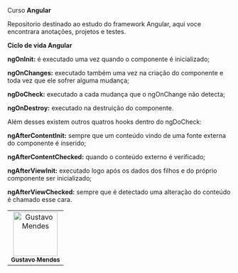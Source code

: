 <p>
  Curso <strong> Angular </strong>
</p>

Repositorio destinado ao estudo do framework Angular, aqui voce encontrara anotações, projetos e testes.

**Ciclo de vida Angular**

<strong>ngOnInit:</strong> é executado uma vez quando o componente é inicializado;

<strong>ngOnChanges:</strong> executado também uma vez na criação do componente e toda vez que ele sofrer alguma mudança;

<strong>ngDoCheck:</strong> executado a cada mudança que o ngOnChange não detecta;

<strong>ngOnDestroy:</strong> executado na destruição do componente.

Além desses existem outros quatros hooks dentro do ngDoCheck:

<strong>ngAfterContentInit:</strong> sempre que um conteúdo vindo de uma fonte externa do componente é inserido;

<strong>ngAfterContentChecked:</strong> quando o conteúdo externo é verificado;

<strong>ngAfterViewInit:</strong> executado logo após os dados dos filhos e do próprio componente ser inicializado;

<strong>ngAfterViewChecked:</strong> sempre que é detectado uma alteração do conteúdo é chamado esse cara.

<table>
  <tr>
    <td align="center">
      <a href="https://www.linkedin.com/in/gustavo-mendes-00661318b/">
        <img src="https://avatars.githubusercontent.com/u/71361227?v=4" width="100px;" alt="Gustavo Mendes"/><br>
        <sub>
          <b>Gustavo Mendes</b>
        </sub>
      </a>
    </td>
  </tr>

</table>
